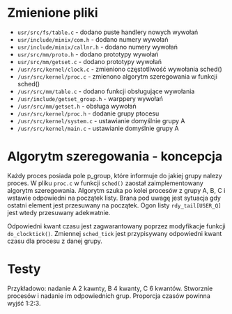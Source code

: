 # Zmienione pliki
- `usr/src/fs/table.c` - dodano puste handlery nowych wywołań
- `usr/include/minix/com.h` - dodano numery wywołań
- `usr/include/minix/callnr.h` - dodano numery wywołań
- `usr/src/mm/proto.h` - dodano prototypy wywołań
- `usr/src/mm/getset.c` - dodano prototypy wywołań
- `/usr/src/kernel/clock.c` - zmieniono częstotliwość wywołania sched()
- `/usr/src/kernel/proc.c` - zmienono algorytm szeregowania w funkcji sched()
- `/usr/src/mm/table.c` - dodano funkcji obsługujące wywołania
- `/usr/include/getset_group.h` - warppery wywołań
- `/usr/src/mm/getset.h` - obsługa wywołań
- `/usr/src/kernel/proc.h` - dodanie grupy ptocesu
- `/usr/src/kernel/system.c` - ustawianie domyślnie grupy A
- `/usr/src/kernel/main.c` - ustawianie domyślnie grupy A


# Algorytm szeregowania - koncepcja
Każdy proces posiada pole p_group, które informuje do jakiej grupy nalezy proces. W pliku `proc.c` w funkcji `sched()` zaostał zaimplementowany algorytm szeregowania. Algorytm szuka po kolei procesów z grupy A, B, C i wstawie odpowiedni na początek listy. Brana pod uwagę jest sytuacja gdy ostatni element jest przesuwany na początek. Ogon listy `rdy_tail[USER_Q]` jest wtedy przesuwany adekwatnie.

Odpowiedni kwant czasu jest zagwarantowany poprzez modyfikacje funkcji `do_clocktick()`. Zmiennej `sched_tick` jest przypisywany odpowiedni kwant czasu dla procesu z danej grupy.

# Testy

Przykładowo: nadanie A 2 kawnty, B 4 kwanty, C 6 kwantów. Stworznie procesów i nadanie im odpowiednich grup. Proporcja czasów powinna wyjść 1:2:3.